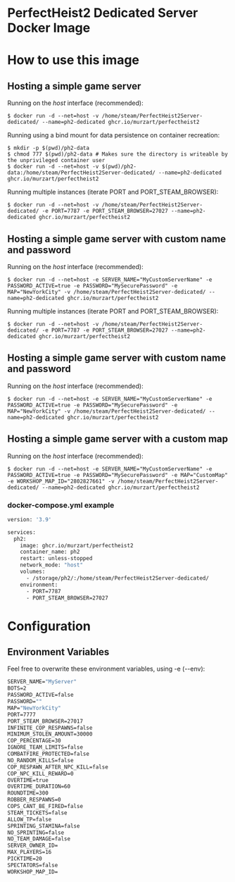 # PerfectHeist2 Dedicated Server Docker Image


# How to use this image

## Hosting a simple game server
Running on the *host* interface (recommended):<br/>
```console
$ docker run -d --net=host -v /home/steam/PerfectHeist2Server-dedicated/ --name=ph2-dedicated ghcr.io/murzart/perfectheist2
```

Running using a bind mount for data persistence on container recreation:
```console
$ mkdir -p $(pwd)/ph2-data
$ chmod 777 $(pwd)/ph2-data # Makes sure the directory is writeable by the unprivileged container user
$ docker run -d --net=host -v $(pwd)/ph2-data:/home/steam/PerfectHeist2Server-dedicated/ --name=ph2-dedicated ghcr.io/murzart/perfectheist2
```

Running multiple instances (iterate PORT and PORT_STEAM_BROWSER):<br/>
```console
$ docker run -d --net=host -v /home/steam/PerfectHeist2Server-dedicated/ -e PORT=7787 -e PORT_STEAM_BROWSER=27027 --name=ph2-dedicated ghcr.io/murzart/perfectheist2
```

## Hosting a simple game server with custom name and password
Running on the *host* interface (recommended):<br/>
```console
$ docker run -d --net=host -e SERVER_NAME="MyCustomServerName" -e PASSWORD_ACTIVE=true -e PASSWORD="MySecurePassword" -e MAP="NewYorkCity" -v /home/steam/PerfectHeist2Server-dedicated/ --name=ph2-dedicated ghcr.io/murzart/perfectheist2
```


Running multiple instances (iterate PORT and PORT_STEAM_BROWSER):<br/>
```console
$ docker run -d --net=host -v /home/steam/PerfectHeist2Server-dedicated/ -e PORT=7787 -e PORT_STEAM_BROWSER=27027 --name=ph2-dedicated ghcr.io/murzart/perfectheist2
```

## Hosting a simple game server with custom name and password
Running on the *host* interface (recommended):<br/>
```console
$ docker run -d --net=host -e SERVER_NAME="MyCustomServerName" -e PASSWORD_ACTIVE=true -e PASSWORD="MySecurePassword" -e MAP="NewYorkCity" -v /home/steam/PerfectHeist2Server-dedicated/ --name=ph2-dedicated ghcr.io/murzart/perfectheist2
```


## Hosting a simple game server with a custom map
Running on the *host* interface (recommended):<br/>
```console
$ docker run -d --net=host -e SERVER_NAME="MyCustomServerName" -e PASSWORD_ACTIVE=true -e PASSWORD="MySecurePassword" -e MAP="CustomMap" -e WORKSHOP_MAP_ID="2802827661" -v /home/steam/PerfectHeist2Server-dedicated/ --name=ph2-dedicated ghcr.io/murzart/perfectheist2
```

### docker-compose.yml example
```dockerfile
version: '3.9'

services:
  ph2:
    image: ghcr.io/murzart/perfectheist2
    container_name: ph2
    restart: unless-stopped
    network_mode: "host"
    volumes:
      - /storage/ph2/:/home/steam/PerfectHeist2Server-dedicated/
    environment:
      - PORT=7787
      - PORT_STEAM_BROWSER=27027
```

# Configuration
## Environment Variables
Feel free to overwrite these environment variables, using -e (--env):
```dockerfile
SERVER_NAME="MyServer"
BOTS=2
PASSWORD_ACTIVE=false
PASSWORD=""
MAP="NewYorkCity"
PORT=7777
PORT_STEAM_BROWSER=27017
INFINITE_COP_RESPAWNS=false
MINIMUM_STOLEN_AMOUNT=30000
COP_PERCENTAGE=30
IGNORE_TEAM_LIMITS=false
COMBATFIRE_PROTECTED=false
NO_RANDOM_KILLS=false
COP_RESPAWN_AFTER_NPC_KILL=false
COP_NPC_KILL_REWARD=0
OVERTIME=true
OVERTIME_DURATION=60
ROUNDTIME=300
ROBBER_RESPAWNS=0
COPS_CANT_BE_FIRED=false
STEAM_TICKETS=false
ALLOW_TP=false
SPRINTING_STAMINA=false
NO_SPRINTING=false
NO_TEAM_DAMAGE=false
SERVER_OWNER_ID=
MAX_PLAYERS=16
PICKTIME=20
SPECTATORS=false
WORKSHOP_MAP_ID=
```

